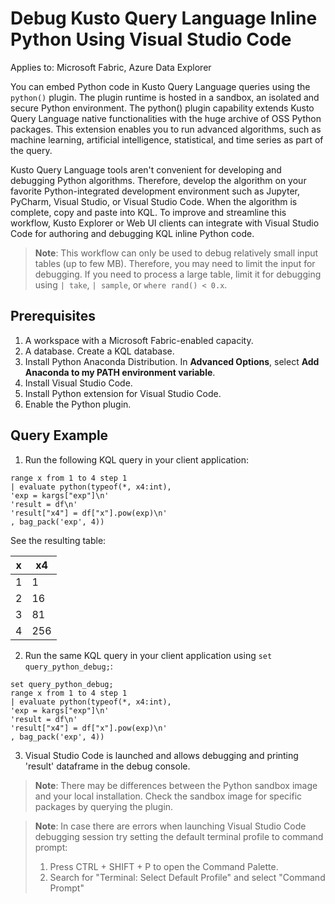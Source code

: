 # Debug Kusto Query Language Inline Python Using Visual Studio Code

Applies to: Microsoft Fabric, Azure Data Explorer

You can embed Python code in Kusto Query Language queries using the `python()` plugin. The plugin runtime is hosted in a sandbox, an isolated and secure Python environment. The python() plugin capability extends Kusto Query Language native functionalities with the huge archive of OSS Python packages. This extension enables you to run advanced algorithms, such as machine learning, artificial intelligence, statistical, and time series as part of the query.

Kusto Query Language tools aren't convenient for developing and debugging Python algorithms. Therefore, develop the algorithm on your favorite Python-integrated development environment such as Jupyter, PyCharm, Visual Studio, or Visual Studio Code. When the algorithm is complete, copy and paste into KQL. To improve and streamline this workflow, Kusto Explorer or Web UI clients can integrate with Visual Studio Code for authoring and debugging KQL inline Python code.

> **Note**: This workflow can only be used to debug relatively small input tables (up to few MB). Therefore, you may need to limit the input for debugging. If you need to process a large table, limit it for debugging using `| take`, `| sample`, or `where rand() < 0.x`.

## Prerequisites

1. A workspace with a Microsoft Fabric-enabled capacity.
2. A database. Create a KQL database.
3. Install Python Anaconda Distribution. In **Advanced Options**, select **Add Anaconda to my PATH environment variable**.
4. Install Visual Studio Code.
5. Install Python extension for Visual Studio Code.
6. Enable the Python plugin.

## Query Example

1. Run the following KQL query in your client application:

```kusto
range x from 1 to 4 step 1
| evaluate python(typeof(*, x4:int), 
'exp = kargs["exp"]\n'
'result = df\n'
'result["x4"] = df["x"].pow(exp)\n'
, bag_pack('exp', 4))
```

See the resulting table:

| x | x4 |
| --- | --- |
| 1 | 1 |
| 2 | 16 |
| 3 | 81 |
| 4 | 256 |

2. Run the same KQL query in your client application using `set query_python_debug;`:

```kusto
set query_python_debug;
range x from 1 to 4 step 1
| evaluate python(typeof(*, x4:int), 
'exp = kargs["exp"]\n'
'result = df\n'
'result["x4"] = df["x"].pow(exp)\n'
, bag_pack('exp', 4))
```

3. Visual Studio Code is launched and allows debugging and printing 'result' dataframe in the debug console.

> **Note**: There may be differences between the Python sandbox image and your local installation. Check the sandbox image for specific packages by querying the plugin.

> **Note**: In case there are errors when launching Visual Studio Code debugging session try setting the default terminal profile to command prompt:
> 1. Press CTRL + SHIFT + P to open the Command Palette.
> 2. Search for "Terminal: Select Default Profile" and select "Command Prompt"
